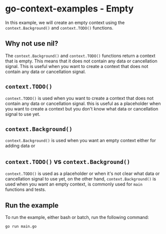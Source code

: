 # go-context-examples - Empty

In this example, we will create an empty context using the `context.Background()` and `context.TODO()` functions.

## Why not use nil?

The `context.Background()` and `context.TODO()` functions 
return a context that is empty. This means that it does not contain 
any data or cancellation signal. This is useful when you want 
to create a context that does not contain any data or 
cancellation signal.

## `context.TODO()`

`context.TODO()` is used when you want to create a context that does 
not contain any data or cancellation signal. this is useful as a 
placeholder when you want to create a context but you don't know 
what data or cancellation signal to use yet.

## `context.Background()`

`context.Background()` is used when you want an empty context 
either for adding data or

## `context.TODO()` vs `context.Background()`

`context.TODO()` is used as a placeholder or when it's not clear what 
data or cancellation signal to use yet, on the other hand, 
`context.Background()` is used when you want an empty context,
is commonly used for `main` functions and tests.

## Run the example

To run the example, either bash or batch, run the following command:

```bash
go run main.go
```